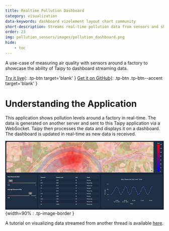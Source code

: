 ```yaml
---
title: Realtime Pollution Dashboard
category: visualization
data-keywords: dashboard vizelement layout chart community
short-description: Streams real-time pollution data from sensors and shows air quality on a map.
order: 23
img: pollution_sensors/images/pollution_dashboard.png
hide:
    - toc
---
```

A use-case of measuring air quality with sensors around a factory to showcase the ability of Taipy
to dashboard streaming data.

[Try it live](https://realtime-pollution.taipy.cloud/){: .tp-btn target='blank' }
[Get it on GitHub](https://github.com/Avaiga/demo-realtime-pollution){: .tp-btn .tp-btn--accent target='blank' }

# Understanding the Application

This application shows pollution levels around a factory in real-time. The data is generated on
another server and sent to this Taipy application via a WebSocket. Taipy then processes the data and
displays it on a dashboard. The dashboard is updated in real-time as new data is received.

![Pollution Dashboard](images/pollution_dashboard.png){width=90% : .tp-image-border }

A tutorial on visualizing data streamed from another thread is available
[here](../../../tutorials/articles/multithreading/index.md).
